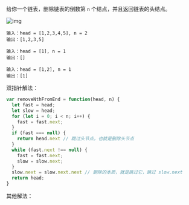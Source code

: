 给你一个链表，删除链表的倒数第 `n` 个结点，并且返回链表的头结点。



![img](https://assets.leetcode.com/uploads/2020/10/03/remove_ex1.jpg)

```
输入：head = [1,2,3,4,5], n = 2
输出：[1,2,3,5]
```



```
输入：head = [1], n = 1
输出：[]
```



```
输入：head = [1,2], n = 1
输出：[1]
```



双指针解法：

```js
var removeNthFromEnd = function(head, n) {
  let fast = head;
  let slow = head;
  for (let i = 0; i < n; i++) {
    fast = fast.next;
  }
  if (fast === null) {
    return head.next // 跳过头节点，也就是删除头节点
  }
  while (fast.next !== null) {
    fast = fast.next;
    slow = slow.next;
  }
  slow.next = slow.next.next // 删除的本质，就是跳过它，跳过 slow.next
  return head;
}
```



其他解法：





